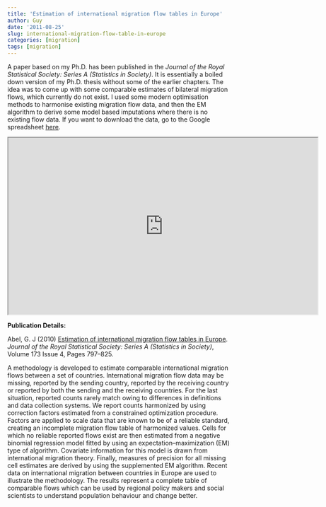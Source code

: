 ```yaml
---
title: 'Estimation of international migration flow tables in Europe'
author: Guy
date: '2011-08-25'
slug: international-migration-flow-table-in-europe
categories: [migration]
tags: [migration]
---
```


A paper based on my Ph.D. has been published in the <em>Journal of the Royal Statistical Society: Series A (Statistics in Society)</em>. It is essentially a boiled down version of my Ph.D. thesis without some of the earlier chapters. The idea was to come up with some comparable estimates of bilateral migration flows, which currently do not exist. I used some modern optimisation methods to harmonise existing migration flow data, and then the EM algorithm to derive some model based imputations where there is no existing flow data. If you want to download the data, go to the Google spreadsheet <a href="https://docs.google.com/spreadsheet/ccc?key=0AlVTDLs9SzZ0dFlSdzR6aWxVLUVaU2xEMHhLQ19EREE&hl=en_US#gid=2">here</a>.

<iframe src="https://docs.google.com/spreadsheets/d/e/2PACX-1vSlums9UqflNgWl80ieJD9J8mXtKe4psgd-2EZvvzvauLB25LryjAa_XxCnOsvgVG8xWFq_9ereuvvJ/pubhtml?widget=true&amp;headers=false" height="400" width = "700"></iframe>


**Publication Details:**

Abel, G. J (2010) <a href="http://onlinelibrary.wiley.com/doi/10.1111/j.1467-985X.2009.00636.x/abstract">Estimation of international migration flow tables in Europe</a>. <em>Journal of the Royal Statistical Society: Series A (Statistics in Society)</em>, Volume 173 Issue 4, Pages 797–825.

A methodology is developed to estimate comparable international migration flows between a set of countries. International migration flow data may be missing, reported by the sending country, reported by the receiving country or reported by both the sending and the receiving countries. For the last situation, reported counts rarely match owing to differences in definitions and data collection systems. We report counts harmonized by using correction factors estimated from a constrained optimization procedure. Factors are applied to scale data that are known to be of a reliable standard, creating an incomplete migration flow table of harmonized values. Cells for which no reliable reported flows exist are then estimated from a negative binomial regression model fitted by using an expectation–maximization (EM) type of algorithm. Covariate information for this model is drawn from international migration theory. Finally, measures of precision for all missing cell estimates are derived by using the supplemented EM algorithm. Recent data on international migration between countries in Europe are used to illustrate the methodology. The results represent a complete table of comparable flows which can be used by regional policy makers and social scientists to understand population behaviour and change better.